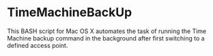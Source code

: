 TimeMachineBackUp
=================

This BASH script for Mac OS X automates the task of running the Time Machine backup command in the background after first switching to a defined access point. 
